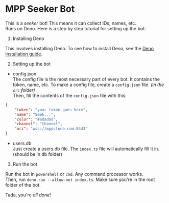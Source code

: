 # MPP Seeker Bot

This is a _seeker_ bot! This means it can collect IDs, names, etc.  
Runs on Deno.
Here is a step by step tutorial for setting up the bot:

1. Installing Deno

This involves installing Deno. To see how to install Deno, see the [Deno installation guide](https://deno.land/manual@v1.30.3/getting_started/installation).

2. Setting up the bot

-   config.json  
    The config file is the most necessary part of every bot. It contains the token, name, etc.
    To make a config file, create a `config.json` file. _(in the `src` folder)_  
    Then, fill the contents of the `config.json` file with this:

```json
{
	"token": "your token goes here",
	"name": "Seek...",
	"color": "#adadad",
	"channel": "Channel",
	"uri": "wss://mppclone.com:8443"
}
```

-   users.db  
    Just create a users.db file. The `index.ts` file will automatically fill it in. (should be in db folder)

3. Run the bot

Run the bot in `powershell` or `cmd`. Any command processor works.  
Then, run `deno run --allow-net index.ts`. Make sure you're in the root folder of the bot.

Tada, you're _all done_!
